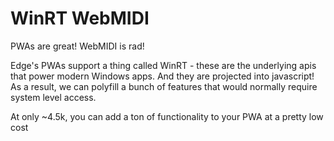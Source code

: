 WinRT WebMIDI
=========================

PWAs are great! WebMIDI is rad!

Edge's PWAs support a thing called WinRT - these are the underlying apis that power modern Windows apps. And they are projected into javascript! As a result, we can polyfill a bunch of features that would normally require system level access. 

At only ~4.5k, you can add a ton of functionality to your PWA at a pretty low cost
